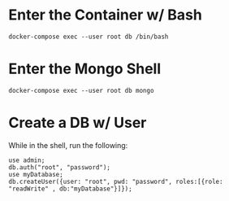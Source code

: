 # Enter the Container w/ Bash

`docker-compose exec --user root db /bin/bash`

# Enter the Mongo Shell

`docker-compose exec --user root db mongo`

# Create a DB w/ User

While in the shell, run the following:

```
use admin;
db.auth("root", "password");
use myDatabase;
db.createUser({user: "root", pwd: "password", roles:[{role: "readWrite" , db:"myDatabase"}]});
```
